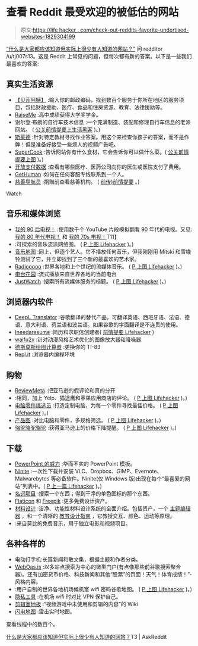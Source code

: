 # 查看 Reddit 最受欢迎的被低估的网站

> 原文:[https://life hacker . com/check-out-reddits-favorite-undertised-websites-1829304199](https://lifehacker.com/check-out-reddits-favorite-underrated-websites-1829304199)

[“什么是大家都应该知道但实际上很少有人知道的网站？”](https://www.reddit.com/r/AskReddit/comments/9icx7a/what_is_a_website_that_everyone_should_know_about/) 问 redditor /u/tj007s13。这是 Reddit 上常见的问题，但每次都有新的答案。以下是一些我们最喜欢的答案:

## 真实生活资源

*   [【贝莎阿姨】](https://www.auntbertha.com/) :输入你的邮政编码，找到数百个服务于你所在地区的服务项目，包括财政援助、医疗、食品和住房资源、教育、法律援助等。
*   [RaiseMe](https://www.raise.me/) :高中成绩获得大学奖学金。
*   谢尔登·布朗的自行车技术信息 :一个充满制造、装配和修理自行车信息的老派网站。 ( [公关前情提要上生活黑客](https://lifehacker.com/the-proper-way-to-lock-your-bicycle-5942301#_ga=2.196703659.62720521.1537796138-1723114163.1524514905) )。)
*   [斯莱德](https://www.slader.com/) :针对特定教材寻找作业答案。用这个来检查你孩子的答案，而不是作弊！但是准备好接受一些烦人的视频广告吧。
*   [SuperCook](https://lifehacker.com/supercook-turns-your-kitchen-contents-into-yummy-recipe-5262102) :告诉网站你有什么食材，它会告诉你可以做什么菜。( [公关前情提要上图](https://www.supercook.com/#/recipes) )。)
*   [开放支付数据](https://openpaymentsdata.cms.gov/) :查看有哪些医疗、医药公司向你的医生或医院支付了费用。
*   [GetHuman](https://gethuman.com/) :如何在任何客服专线联系到一个人。
*   [慈善导航员](https://www.charitynavigator.org/) :捐赠前查看慈善机构。 ( [前传)前情提要](https://twocents.lifehacker.com/how-to-not-get-scammed-when-donating-to-charity-1827017641#_ga=2.197596584.62720521.1537796138-1723114163.1524514905) 。)

Watch

## 音乐和媒体浏览

*   [我的 90 后电视！](http://www.my90stv.com/) :使用数千个 YouTube 片段模拟翻看 90 年代的电视。又见: [我的 80 年代电视！](http://www.my80stv.com/) 和 [我的 70s 电视！](http://www.my70stv.com/)T11】
*   :可探索的音乐流派网络图。 ( [P 上图 Lifehacker](https://lifehacker.com/hear-what-literally-every-genre-of-music-sounds-like-wi-1819421235#_ga=2.158273853.62720521.1537796138-1723114163.1524514905) )。)
*   [音乐地图](https://www.music-map.com/) :同上，但逐个艺人。它不播放任何音乐，但我刚刚用 Mitski 和雪橇铃测试了它，并立即找到了三个新的最喜欢的艺术家。
*   [Radiooooo](http://radiooooo.com/) :世界各地和上个世纪的流媒体音乐。 ( [P 上图 Lifehacker](https://lifehacker.com/rock-out-to-curated-streaming-music-from-different-dec-1825427918#_ga=2.158273853.62720521.1537796138-1723114163.1524514905) )。)
*   [电台花园](http://radio.garden/) :流式播放来自世界各地的当前电台
*   [JustWatch](https://www.justwatch.com/) :搜索所有流媒体服务的标题。 ( [P 上图 Lifehacker](https://lifehacker.com/justwatch-finds-the-best-place-to-buy-or-rent-movies-on-1752434354) )。)

## 浏览器内软件

*   [DeepL Translator](https://www.deepl.com/translator) :谷歌翻译的替代产品，可翻译英语、西班牙语、法语、德语、意大利语、荷兰语和波兰语。如果谷歌的字面翻译是不连贯的使用。
*   [Ineedaresume](http://ineedaresu.me/#/) :简历和求职信创建者( [前情提要 Lifehacker](https://lifehacker.com/this-tool-helps-make-your-resume-visually-appealing-1709672920) )
*   [waifu2x](http://waifu2x.udp.jp/) :针对动漫风格艺术优化的图像放大器和降噪器
*   [德斯莫斯绘图计算器](https://www.desmos.com/calculator) :更换你的 TI-83
*   [Repl.it](https://repl.it/) :浏览器内编程环境

## 购物

*   [ReviewMeta](https://reviewmeta.com/) :把亚马逊的假评论和真的分开
*   :相同，加上 Yelp、猫途鹰和苹果应用商店的评论。 ( [P 上图 Lifehacker](https://lifehacker.com/fakespot-analyzes-amazon-reviews-to-spot-fakes-1776485508#_ga=2.200889897.62720521.1537796138-1723114163.1524514905) )。)
*   [电脑零件挑选员](https://pcpartpicker.com/) :打造定制电脑，为每一个零件寻找最佳价格。 ( [P 上图 Lifehacker](https://lifehacker.com/pcpartpicker-gets-a-new-look-price-filters-and-build-1686267457) )。)
*   [产品图](https://www.productchart.com/) :对比电脑和零件，多规格筛选。 ( [P 上图 Lifehacker](https://lifehacker.com/this-interactive-smartphone-chart-picks-the-right-phone-1684635968) )。)
*   [骆驼骆驼骆驼](https://camelcamelcamel.com/) :获得亚马逊上的价格下降提醒。 ( [P 上图 Lifehacker](https://lifehacker.com/most-popular-price-tracking-tool-camelcamelcamel-1693679036) )。)

## 下载

*   [PowerPoint 的威力](http://thepopp.com/) :华而不实的 PowerPoint 模板。
*   [Ninite](https://ninite.com/) :一次性下载并安装 VLC、Dropbox、GIMP、Evernote、Malwarebytes 等必备软件。Ninite(仅 Windows 版)出现在每个“最喜爱的网站”列表中。( [P 上一篇 Lifehacker](https://lifehacker.com/ninite-bulk-installs-great-free-windows-apps-5388408) )。)
*   [名词项目](https://thenounproject.com/) :搜索一个东西；得到干净的单色图标的那个东西。
*   [Flaticon](https://www.flaticon.com/) 和 [Freepik](https://www.freepik.com/) :更多免费设计资产。
*   [材料设计](https://material.io/) :洁净、功能性材料设计系统的全面介绍。包括资产，一个 [主题编辑器](https://material.io/tools/theme-editor/) ，和一个清晰的 [教育设计指南](https://material.io/design/introduction/#principles) ，它教授交互、颜色、运动等原理。
*   :来自莫比的免费音乐，用于独立电影和视频项目。

## 各种各样的

*   电动打字机:长篇新闻和散文集，根据主题和作者分类。
*   [WebOas.is](https://weboas.is/) :以多站点搜索为中心的微型门户(有点像那些前谷歌搜索聚合器)。还有加密货币价格、科技新闻和其他“股票”的页面！天气！体育成绩！”-风格内容。
*   :用户自制的世界各地机场候机室 wifi 密码谷歌地图。 ( [P 上图 Lifehacker](https://lifehacker.com/find-free-airport-wi-fi-with-this-interactive-map-1787550652) )。)
*   [隐私工具](https://www.privacytools.io/) :在机场 wifi 时对比 VPN 保护自己。
*   [剪辑室地板](https://tcrf.net/The_Cutting_Room_Floor) :“视频游戏中未使用和剪辑的内容”的 Wiki
*   [闪电地图](https://www.lightningmaps.org/#m=oss;t=3;s=0;o=0;b=;ts=0;) :雷击实时地图。

查看线程中的数百个。

[什么是大家都应该知道但实际上很少有人知道的网站？](https://www.reddit.com/r/AskReddit/comments/9icx7a/what_is_a_website_that_everyone_should_know_about/)T3 | AskReddit